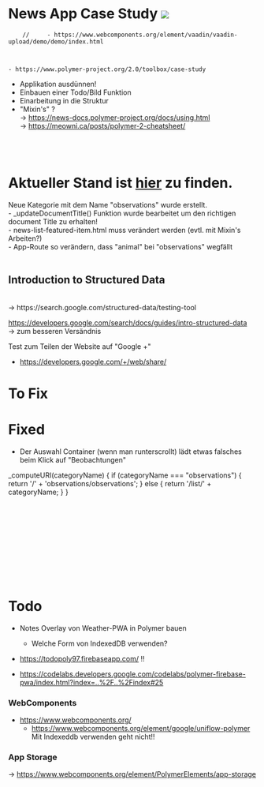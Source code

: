 # News App Case Study    <img src="https://travis-ci.org/FelixSchubi/News-App.svg?branch=master" >

        //     - https://www.webcomponents.org/element/vaadin/vaadin-upload/demo/demo/index.html



    - https://www.polymer-project.org/2.0/toolbox/case-study
- Applikation ausdünnen!
- Einbauen einer Todo/Bild Funktion
- Einarbeitung in die Struktur
- "Mixin's" ? <br/>
    -> https://news-docs.polymer-project.org/docs/using.html    <br/>
    -> https://meowni.ca/posts/polymer-2-cheatsheet/    <br/><br/><br/><br/>
    
<h1> Aktueller Stand ist <b><a href="https://github.com/FelixSchubi/News-App">hier</a></b> zu finden. </h1>
 Neue Kategorie mit dem Name "observations" wurde erstellt.<br/>
 - _updateDocumentTitle() Funktion wurde bearbeitet um den richtigen document Title zu erhalten!<br/>
 - news-list-featured-item.html muss verändert werden (evtl. mit Mixin's Arbeiten?)<br/>
 - App-Route so verändern, dass "animal" bei "observations" wegfällt<br/>
<br/>

## Introduction to Structured Data
<br/>
-> https://search.google.com/structured-data/testing-tool

https://developers.google.com/search/docs/guides/intro-structured-data<br/>
 -> zum besseren Versändnis

Test zum Teilen der Website auf "Google +"
 - https://developers.google.com/+/web/share/
 
 
 # To Fix
 
 
 # Fixed
 - Der Auswahl Container (wenn man runterscrollt) lädt etwas falsches beim Klick auf "Beobachtungen"
 
 _computeURI(categoryName) {
        if (categoryName === "observations") {
          return '/' + 'observations/observations';
        }
        else {
          return '/list/' + categoryName;
        }
      }
 
 
 
 
 
 
 
 
 

<br/><br/><br/><br/><br/><br/><br/><br/><br/>
# Todo

- Notes Overlay von Weather-PWA in Polymer bauen
  - Welche Form von IndexedDB verwenden?
 
 - https://todopoly97.firebaseapp.com/  !!
 - https://codelabs.developers.google.com/codelabs/polymer-firebase-pwa/index.html?index=..%2F..%2Findex#25
  
  
 ### WebComponents
 - https://www.webcomponents.org/
    - https://www.webcomponents.org/element/google/uniflow-polymer Mit Indexeddb verwenden geht nicht!!
  
### App Storage
  -> https://www.webcomponents.org/element/PolymerElements/app-storage


